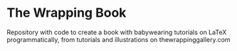 # The Wrapping Book
Repository with code to create a book with babywearing tutorials on LaTeX programmatically, from tutorials and illustrations on thewrappinggallery.com
